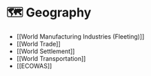 # 🗺 Geography
* [[World Manufacturing Industries (Fleeting)]]
* [[World Trade]]
* [[World Settlement]]
* [[World Transportation]]
* [[ECOWAS]]